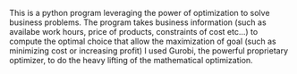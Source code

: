 This is a python program leveraging the power of optimization to solve business problems.
The program takes business information (such as availabe work hours, price of products, constraints of cost etc...) to compute the optimal choice that allow the maximization of goal (such as minimizing cost or increasing profit)
I used Gurobi, the powerful proprietary optimizer, to do the heavy lifting of the mathematical optimization.
